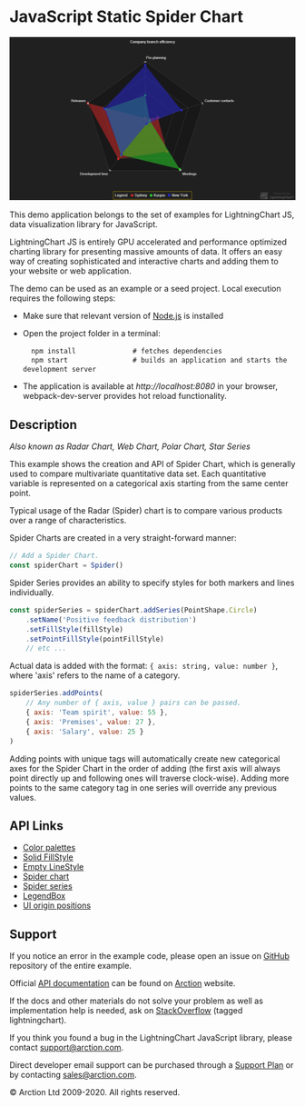 # JavaScript Static Spider Chart

![JavaScript Static Spider Chart](spiderStatic.png)

This demo application belongs to the set of examples for LightningChart JS, data visualization library for JavaScript.

LightningChart JS is entirely GPU accelerated and performance optimized charting library for presenting massive amounts of data. It offers an easy way of creating sophisticated and interactive charts and adding them to your website or web application.

The demo can be used as an example or a seed project. Local execution requires the following steps:

- Make sure that relevant version of [Node.js](https://nodejs.org/en/download/) is installed
- Open the project folder in a terminal:

        npm install              # fetches dependencies
        npm start                # builds an application and starts the development server

- The application is available at *http://localhost:8080* in your browser, webpack-dev-server provides hot reload functionality.


## Description

*Also known as Radar Chart, Web Chart, Polar Chart, Star Series*

This example shows the creation and API of Spider Chart, which is generally used to compare multivariate quantitative data set. Each quantitative variable is represented on a categorical axis starting from the same center point.

Typical usage of the Radar (Spider) chart is to compare various products over a range of characteristics.

Spider Charts are created in a very straight-forward manner:

```javascript
// Add a Spider Chart.
const spiderChart = Spider()
```

Spider Series provides an ability to specify styles for both markers and lines individually.

```javascript
const spiderSeries = spiderChart.addSeries(PointShape.Circle)
    .setName('Positive feedback distribution')
    .setFillStyle(fillStyle)
    .setPointFillStyle(pointFillStyle)
    // etc ...
```

Actual data is added with the format: `{ axis: string, value: number }`, where 'axis' refers to the name of a category.

```javascript
spiderSeries.addPoints(
    // Any number of { axis, value } pairs can be passed.
    { axis: 'Team spirit', value: 55 },
    { axis: 'Premises', value: 27 },
    { axis: 'Salary', value: 25 }
)
```

Adding points with unique tags will automatically create new categorical axes for the Spider Chart in the order of adding (the first axis will always point directly up and following ones will traverse clock-wise). Adding more points to the same category tag in one series will override any previous values.


## API Links

* [Color palettes]
* [Solid FillStyle]
* [Empty LineStyle]
* [Spider chart]
* [Spider series]
* [LegendBox]
* [UI origin positions]


## Support

If you notice an error in the example code, please open an issue on [GitHub][0] repository of the entire example.

Official [API documentation][1] can be found on [Arction][2] website.

If the docs and other materials do not solve your problem as well as implementation help is needed, ask on [StackOverflow][3] (tagged lightningchart).

If you think you found a bug in the LightningChart JavaScript library, please contact support@arction.com.

Direct developer email support can be purchased through a [Support Plan][4] or by contacting sales@arction.com.

[0]: https://github.com/Arction/
[1]: https://www.arction.com/lightningchart-js-api-documentation/
[2]: https://www.arction.com
[3]: https://stackoverflow.com/questions/tagged/lightningchart
[4]: https://www.arction.com/support-services/

© Arction Ltd 2009-2020. All rights reserved.


[Color palettes]: https://www.arction.com/lightningchart-js-api-documentation/v3.0.1/globals.html#colorpalettes
[Solid FillStyle]: https://www.arction.com/lightningchart-js-api-documentation/v3.0.1/classes/solidfill.html
[Empty LineStyle]: https://www.arction.com/lightningchart-js-api-documentation/v3.0.1/globals.html#emptyline
[Spider chart]: https://www.arction.com/lightningchart-js-api-documentation/v3.0.1/classes/spiderchart.html
[Spider series]: https://www.arction.com/lightningchart-js-api-documentation/v3.0.1/classes/spiderseries.html
[LegendBox]: https://www.arction.com/lightningchart-js-api-documentation/v3.0.1/classes/chartxy.html#addlegendbox
[UI origin positions]: https://www.arction.com/lightningchart-js-api-documentation/v3.0.1/globals.html#uiorigins

